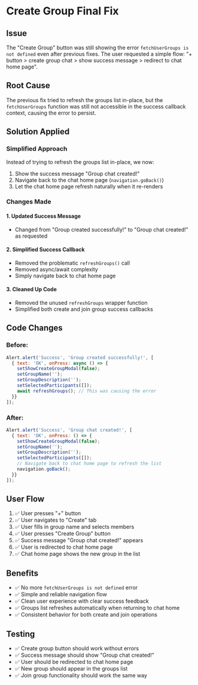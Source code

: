 # Create Group Final Fix

## Issue
The "Create Group" button was still showing the error `fetchUserGroups is not defined` even after previous fixes. The user requested a simple flow: "+ button > create group chat > show success message > redirect to chat home page".

## Root Cause
The previous fix tried to refresh the groups list in-place, but the `fetchUserGroups` function was still not accessible in the success callback context, causing the error to persist.

## Solution Applied

### Simplified Approach
Instead of trying to refresh the groups list in-place, we now:
1. Show the success message "Group chat created!"
2. Navigate back to the chat home page (`navigation.goBack()`)
3. Let the chat home page refresh naturally when it re-renders

### Changes Made

#### 1. Updated Success Message
- Changed from "Group created successfully!" to "Group chat created!" as requested

#### 2. Simplified Success Callback
- Removed the problematic `refreshGroups()` call
- Removed async/await complexity
- Simply navigate back to chat home page

#### 3. Cleaned Up Code
- Removed the unused `refreshGroups` wrapper function
- Simplified both create and join group success callbacks

## Code Changes

### Before:
```javascript
Alert.alert('Success', 'Group created successfully!', [
  { text: 'OK', onPress: async () => {
    setShowCreateGroupModal(false);
    setGroupName('');
    setGroupDescription('');
    setSelectedParticipants([]);
    await refreshGroups(); // This was causing the error
  }}
]);
```

### After:
```javascript
Alert.alert('Success', 'Group chat created!', [
  { text: 'OK', onPress: () => {
    setShowCreateGroupModal(false);
    setGroupName('');
    setGroupDescription('');
    setSelectedParticipants([]);
    // Navigate back to chat home page to refresh the list
    navigation.goBack();
  }}
]);
```

## User Flow
1. ✅ User presses "+" button
2. ✅ User navigates to "Create" tab
3. ✅ User fills in group name and selects members
4. ✅ User presses "Create Group" button
5. ✅ Success message "Group chat created!" appears
6. ✅ User is redirected to chat home page
7. ✅ Chat home page shows the new group in the list

## Benefits
- ✅ No more `fetchUserGroups is not defined` error
- ✅ Simple and reliable navigation flow
- ✅ Clean user experience with clear success feedback
- ✅ Groups list refreshes automatically when returning to chat home
- ✅ Consistent behavior for both create and join operations

## Testing
- ✅ Create group button should work without errors
- ✅ Success message should show "Group chat created!"
- ✅ User should be redirected to chat home page
- ✅ New group should appear in the groups list
- ✅ Join group functionality should work the same way 